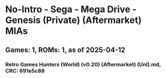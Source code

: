 # No-Intro - Sega - Mega Drive - Genesis (Private) (Aftermarket) MIAs
## Games: 1, ROMs: 1, as of 2025-04-12

### Retro Games Hunters (World) (v0.20) (Aftermarket) (Unl).md, CRC: 691e5c88
